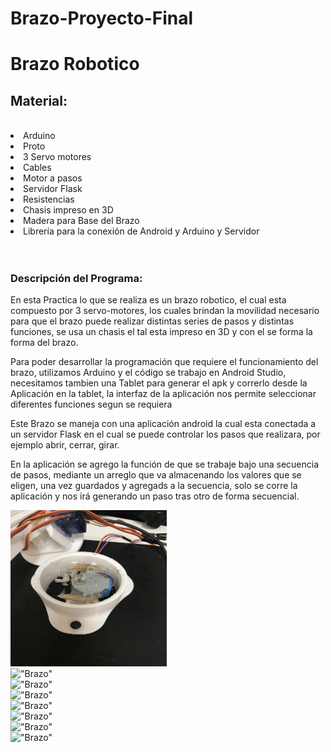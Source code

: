 # Brazo-Proyecto-Final
<h1>Brazo Robotico  </h1>
<h2>Material:</h2><br>
<li>Arduino </li>
<li>Proto  </li>
<li>3 Servo motores</li>
<li>Cables </li>
<li>Motor a pasos</li>
<li>Servidor Flask</li>
<li>Resistencias </li>
<li>Chasis impreso en 3D </li>
<li>Madera para Base del Brazo </li>
<li>Librería para la conexión de Android y Arduino y Servidor </li><br><br>


<h3>Descripción del Programa:</h3>

En esta Practica lo que se realiza es un brazo robotico, el cual esta compuesto por 3 servo-motores, los cuales brindan la movilidad necesario para que el brazo puede realizar distintas series de pasos y distintas funciones, se usa un chasis el tal esta impreso en 3D y con el se forma la forma del brazo.

Para poder desarrollar la programación que requiere el funcionamiento del brazo, utilizamos Arduino y el código se trabajo en Android Studio, necesitamos tambien una Tablet para generar el apk y correrlo desde la Aplicación en la tablet, la interfaz de la aplicación nos permite seleccionar diferentes funciones segun se requiera 

Este Brazo se maneja con una aplicación android la cual esta conectada a un servidor Flask  en el cual se puede controlar 
los pasos que realizara, por ejemplo abrir, cerrar, girar.

En la aplicación se agrego la función de que se trabaje bajo una secuencia de pasos, mediante un arreglo que va almacenando los valores que se eligen, una vez guardados y agregads a la secuencia, solo se corre la aplicación y nos irá generando un paso tras otro de forma secuencial.



<img src="https://github.com/AlerzDev/Brazo-Proyecto-Final/blob/master/IMG_1492.JPG" width="250" height="250" /><br>
!["Brazo"](https://github.com/AlerzDev/Brazo-Proyecto-Final/blob/master/IMG_1499.jpg=250x250)<br>
!["Brazo"](https://github.com/AlerzDev/Brazo-Proyecto-Final/blob/master/IMG_1501.jpg=250x250)<br>
!["Brazo"](https://github.com/AlerzDev/Brazo-Proyecto-Final/blob/master/IMG_1502.jpg=250x250)<br>
!["Brazo"](https://github.com/AlerzDev/Brazo-Proyecto-Final/blob/master/IMG_1500.jpg=250x250)<br>
!["Brazo"](https://github.com/AlerzDev/Brazo-Proyecto-Final/blob/master/IMG_1463.JPG=250x250)<br>
!["Brazo"](https://github.com/AlerzDev/Brazo-Proyecto-Final/blob/master/IMG_1469.JPG=250x250)<br>
!["Brazo"](https://github.com/AlerzDev/Brazo-Proyecto-Final/blob/master/IMG_1483.JPG=250x250)<br>
